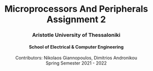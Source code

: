 <br />
<div align="center">
  <h1 align="center">Microprocessors And Peripherals Assignment 2</h1>
  <h3 align="center">Aristotle University of Thessaloniki</h3>
  <h4 align="center">School of Electrical & Computer Engineering</h4>
  <p align="center">
    Contributors: Nikolaos Giannopoulos, Dimitrios Andronikou<??>
    <br />
    Spring Semester 2021 - 2022
    <br />
    <br />
  </p>
</div>
<br />

